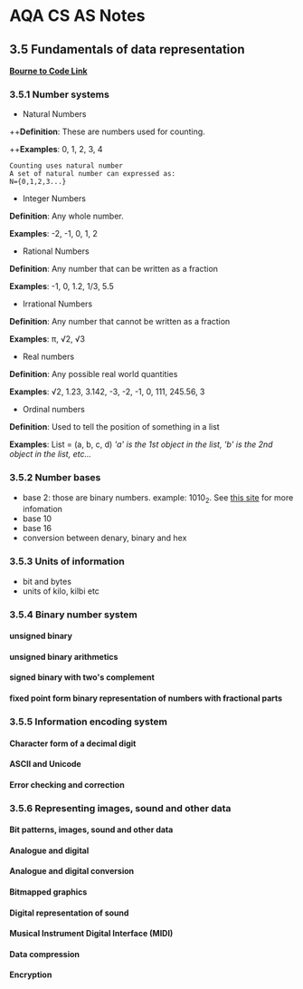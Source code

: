 # AQA CS AS Notes

## 3.5 Fundamentals of data representation

**[Bourne to Code Link](https://bournetocode.com/projects/AQA_AS_Theory/pages/3-5.html)**

### 3.5.1 Number systems
+ Natural Numbers

++**Definition**: These are numbers used for counting.

++**Examples**: 0, 1, 2, 3, 4
``` 
Counting uses natural number
A set of natural number can expressed as:
N={0,1,2,3...}

```

+ Integer Numbers

**Definition**: Any whole number.

**Examples**: -2, -1, 0, 1, 2

+ Rational Numbers

**Definition**: Any number that can be written as a fraction

**Examples**: -1, 0, 1.2, 1/3, 5.5

+ Irrational Numbers

**Definition**: Any number that cannot be written as a fraction

**Examples**: π, √2, √3

+ Real numbers

**Definition**: Any possible real world quantities

**Examples**: √2, 1.23, 3.142, -3, -2, -1, 0, 111, 245.56, 3

+ Ordinal numbers

**Definition**: Used to tell the position of something in a list

**Examples**: List = (a, b, c, d) *'a' is the 1st object in the list, 'b' is the 2nd object in the list, etc...*



### 3.5.2 Number bases
+ base 2: those are binary numbers. example: 1010<sub>2</sub>. See [this site](https://bournetocode.com/projects/AQA_AS_Theory/pages/3-5.html) for more infomation
+ base 10
+ base 16
+ conversion between denary, binary and hex

### 3.5.3 Units of information
+ bit and bytes
+ units of kilo, kilbi etc

### 3.5.4 Binary number system

#### unsigned binary
#### unsigned binary arithmetics
#### signed binary with two's complement
#### fixed point form binary representation of numbers with fractional parts

### 3.5.5 Information encoding system

#### Character form of a decimal digit
#### ASCII and Unicode
#### Error checking and correction

### 3.5.6 Representing images, sound and other data

#### Bit patterns, images,  sound  and other  data
#### Analogue and digital
#### Analogue and digital conversion
#### Bitmapped graphics
#### Digital representation of sound
#### Musical Instrument Digital Interface (MIDI)
#### Data compression
#### Encryption
